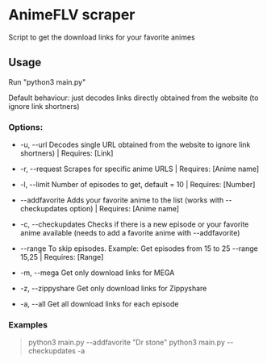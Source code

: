 # AnimeFLV scraper

Script to get the download links for your favorite animes

## Usage

Run "python3 main.py"

Default behaviour: just decodes links directly obtained from the website (to ignore link shortners)

### Options:

* -u, --url		Decodes single URL obtained from the website to ignore link shortners) | Requires: [Link]

* -r, --request		Scrapes for specific anime URLS | Requires: [Anime name]

* -l, --limit		Number of episodes to get, default = 10 | Requires: [Number]

* --addfavorite		Adds your favorite anime to the list (works with --checkupdates option) | Requires: [Anime name]

* -c, --checkupdates	Checks if there is a new episode or your favorite anime available (needs to add a favorite anime with --addfavorite)
 
* --range		To skip episodes. Example: Get episodes from 15 to 25 --range 15,25 | Requires: [Range]

* -m, --mega		Get only download links for MEGA

* -z, --zippyshare	Get only download links for Zippyshare

* -a, --all		Get all download links for each episode

### Examples

> python3 main.py --addfavorite "Dr stone"
> python3 main.py --checkupdates -a
